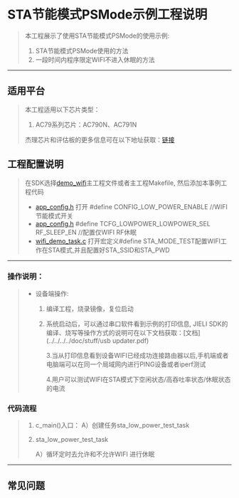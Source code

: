 ﻿# STA节能模式PSMode示例工程说明

> 本工程展示了使用STA节能模式PSMode的使用示例:
>
> 1. STA节能模式PSMode使用的方法
> 2. 一段时间内程序限定WIFI不进入休眠的方法

---

## 适用平台

> 本工程适用以下芯片类型：
>
> 1. AC79系列芯片：AC790N、AC791N
>
> 杰理芯片和评估板的更多信息可在以下地址获取：[链接](https://shop321455197.taobao.com/?spm=a230r.7195193.1997079397.2.2a6d391d3n5udo)

## 工程配置说明

> 在SDK选择[demo_wifi](../../../../../apps/demo//demo_wifi/board)主工程文件或者主工程Makefile, 然后添加本事例工程代码
>
> * [app_config.h](../../../../../apps/demo/demo_wifi/include/app_config.h) 打开 #define CONFIG_LOW_POWER_ENABLE              //WIFI节能模式开关
> * [app_config.h](../../../../../apps/demo/demo_wifi/include/app_config.h) #define TCFG_LOWPOWER_LOWPOWER_SEL			RF_SLEEP_EN //配置仅WIFI RF休眠
> * [wifi_demo_task.c](../../../../../apps/demo/demo_wifi/wifi_demo_task.c) 打开宏定义#define STA_MODE_TEST配置WIFI工作在STA模式,并且配置好STA_SSID和STA_PWD

---



### 操作说明：

> * 设备端操作:
>
>   1. 编译工程，烧录镜像，复位启动
>   2. 系统启动后，可以通过串口软件看到示例的打印信息, JIELI SDK的编译、烧写等操作方式的说明可在以下文档获取：[文档](../../../../doc/stuff/usb updater.pdf)
>
>      3.当从打印信息看到设备WIFI已经成功连接路由器以后,手机端或者电脑端可以在同一个局域网内进行PING设备或者iperf测试
>  
>      4.用户可以测试WIFI在STA模式下空闲状态/高吞吐率状态/休眠状态的电流
>   

### 代码流程

> 1. c_main()入口：
>    A）创建任务sta_low_power_test_task
>
> 2. sta_low_power_test_task
>
>    A）循环定时去允许和不允许WIFI 进行休眠

---

## 常见问题

> 
